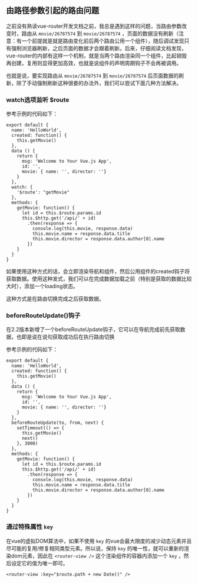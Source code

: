 ## 由路径参数引起的路由问题

之前没有熟读vue-router开发文档之前，我总是遇到这样的问题，当路由参数改变时，路由从 `movie/26787574` 到 `movie/26787574` ，页面的数据没有刷新（注意：有一个前提就是就是路由变化前后两个路由公用一个组件），随后调试发现只有强制浏览器刷新，之后页面的数据才会跟着刷新。后来，仔细阅读文档发现，vue-router的内部有这样一个机制，就是当两个路由渲染同一个组件，比起销毁再创建，复用则显得更加高效，也就是说组件的声明周期钩子不会再被调用。

也就是说，要实现路由从 `movie/26787574` 到 `movie/26787574` 后页面数据的刷新，除了手动强制刷新这种很娄的办法外，我们可以尝试下面几种方法解决。

### watch选项监听 $route

参考示例的代码如下：

```
export default {
  name: 'HelloWorld',
  created: function() {
    this.getMovie()
  },
  data () {
    return {
      msg: 'Welcome to Your Vue.js App',
      id: '',
      movie: { name: '', director: ''}
    }
  },
  watch: {
    '$route': "getMovie"
  },
  methods: {
    getMovie: function() {
      let id = this.$route.params.id
      this.$http.get('/api/' + id)
        .then(response => {
          console.log(this.movie, response.data)
          this.movie.name = response.data.title
          this.movie.director = response.data.author[0].name
        })
    }
  }
}
```

如果使用这种方式的话，会立即渲染导航和组件，然后公用组件的created钩子将获取数据。使用这种发式，我们可以在完成数据加载之前（特别是获取的数据比较大时），添加一个loading状态。

这种方式是在路由切换完成之后获取数据。

### beforeRouteUpdate()钩子

在2.2版本新增了一个beforeRouteUpdate钩子，它可以在导航完成前先获取数据，也即是说在说句获取成功后在执行路由切换

参考示例的代码如下：

```
export default {
  name: 'HelloWorld',
  created: function() {
    this.getMovie()
  },
  data () {
    return {
      msg: 'Welcome to Your Vue.js App',
      id: '',
      movie: { name: '', director: ''}
    }
  },
  beforeRouteUpdate(to, from, next) {
    setTimeout(() => {
      this.getMovie()
      next()
    }, 3000)
  },
  methods: {
    getMovie: function() {
      let id = this.$route.params.id
      this.$http.get('/api/' + id)
        .then(response => {
          console.log(this.movie, response.data)
          this.movie.name = response.data.title
          this.movie.director = response.data.author[0].name
        })
    }
  }
}
```

### 通过特殊属性 `key`

在vue的虚拟DOM算法中，如果不使用 `key` 的vue会最大限度的减少动态元素并且尽可能的复用/修复相同类型元素。所以说，保持 `key` 的唯一性，就可以重新的渲染dom元素，因此在 `<router-view />` 这个渲染组件的容器内添加一个 `key` ，然后设定它的值为唯一即可。

```
<router-view :key="$route.path + new Date()" />
```
